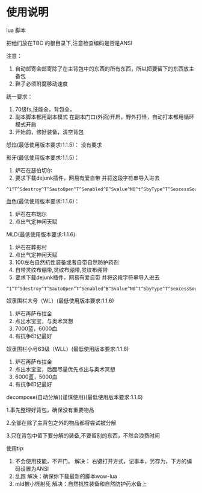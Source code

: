 # 使用说明
lua 脚本

把他们放在TBC 的根目录下,注意检查编码是否是ANSI

注意：
1. 自动邮寄会邮寄除了在主背包中的东西的所有东西，所以把要留下的东西放主备包
2. 鞋子必须附魔移动速度

统一要求： 
1. 70级fs,技能全，背包全，
2. 副本脚本都用副本模式 在副本门口(外面)开启，野外打怪，自动打本都用循环模式开启
3. 开始前，修好装备，清空背包

怒焰(最低使用版本要求:1.1.5)：
没有要求

影牙(最低使用版本要求:1.1.5)：
1. 炉石在瑟伯切尔
2. 要求下载dejunk插件，网易有爱自带 并将这段字符串导入进去
~~~
^1^T^Sdestroy^T^SautoOpen^T^Senabled^B^Svalue^N0^t^SbyType^T^SexcessSoulShards^T^Senabled^b^Svalue^N3^t^SpetsAlreadyCollected^b^StoysAlreadyCollected^b^SitemLevelRange^T^Smax^N1^Smin^N1^Senabled^b^t^t^Signore^T^Smiscellaneous^B^Scosmetic^b^Sglyphs^B^Stradeable^B^SequipmentSets^B^Srecipes^b^Sgems^B^SbindsWhenEquipped^b^Sconsumables^B^Sreadable^B^Ssoulbound^b^SitemEnhancements^B^StradeGoods^B^SquestItems^B^SbattlePets^B^Sreagents^B^t^SautoStart^T^Senabled^b^Svalue^N0^t^Sexclusions^T^t^SbelowPrice^T^Senabled^B^Svalue^N5000^t^SbyQuality^T^Spoor^B^Sepic^b^Scommon^b^Suncommon^B^Srare^B^t^Sinclusions^T^S3385^B^S4606^B^S1210^B^S5635^B^S1205^B^S5254^B^S1712^B^S12223^B^S1015^B^S3012^B^S929^B^S9788^B^S3770^B^S3301^B^S9779^B^t^t^Ssell^T^Sauto^B^Sexclusions^T^t^SbyQuality^T^Spoor^B^Sepic^b^Scommon^b^Suncommon^b^Srare^b^t^Sinclusions^T^S25429^B^S25431^B^S8766^B^S8952^B^S17058^B^S27858^B^S17057^B^S24477^B^t^SautoOpen^b^Signore^T^Stradeable^B^Scosmetic^B^Sglyphs^B^Srecipes^B^SequipmentSets^B^Sgems^B^SbindsWhenEquipped^B^Smiscellaneous^B^Sconsumables^B^Sreadable^B^Ssoulbound^B^SitemEnhancements^B^StradeGoods^B^SquestItems^B^SbattlePets^B^Sreagents^B^t^SbelowPrice^T^Senabled^b^Svalue^N2^t^SsafeMode^b^SbyType^T^Sunsuitable^b^SitemLevelRange^T^Smax^N1^Smin^N1^Senabled^b^t^t^t^Sversion^N3^Sgeneral^T^SuseGuildRepair^B^SautoRepair^b^Schat^T^Sdestroy^B^Sframe^SChatFrame1^Senabled^B^Ssell^B^Sverbose^b^Sreason^b^t^t^t^^
~~~

血色(最低使用版本要求:1.1.6)：
1. 炉石在布瑞尔
2. 点出气定神闲天赋

MLD(最低使用版本要求:1.1.6):
1. 炉石在葬影村
2. 点出气定神闲天赋
3. 100左右自然抗性装备或者自带自然防护药剂
4. 自带灵纹布绷带,灵纹布绷带,灵纹布绷带
5. 要求下载dejunk插件，网易有爱自带 并将这段字符串导入进去
~~~
^1^T^Sdestroy^T^SautoOpen^T^Senabled^B^Svalue^N0^t^SbyType^T^SexcessSoulShards^T^Senabled^b^Svalue^N3^t^SpetsAlreadyCollected^b^StoysAlreadyCollected^b^SitemLevelRange^T^Smax^N1^Smin^N1^Senabled^b^t^t^Signore^T^Srecipes^b^Scosmetic^B^Sglyphs^B^Smiscellaneous^B^SequipmentSets^B^Sgems^b^Stradeable^B^SbindsWhenEquipped^b^Sconsumables^B^Sreadable^B^Ssoulbound^b^SitemEnhancements^B^StradeGoods^B^SquestItems^B^SbattlePets^B^Sreagents^B^t^SautoStart^T^Senabled^b^Svalue^N0^t^Sexclusions^T^t^SbelowPrice^T^Senabled^B^Svalue^N4055^t^SbyQuality^T^Spoor^B^Sepic^b^Scommon^b^Suncommon^b^Srare^b^t^Sinclusions^T^S4625^B^S1645^B^S5635^B^S4422^B^S6149^B^S20763^B^S9779^B^S2453^B^S8836^B^S5254^B^S3936^B^S4599^B^S3928^B^S3770^B^S10286^B^S2452^B^S3385^B^S8831^B^S1210^B^S3818^B^S1710^B^S4637^B^S3358^B^S3938^B^S1712^B^S2450^B^S1015^B^S2447^B^S1205^B^S3671^B^S4421^B^S10312^B^S4419^B^S4608^B^S785^B^S12223^B^S20976^B^S3819^B^S3357^B^S765^B^S1707^B^S3676^B^S3012^B^S929^B^S4606^B^S8029^B^S3301^B^S9788^B^t^t^Ssell^T^Sauto^B^Sexclusions^T^t^SbyQuality^T^Spoor^B^Sepic^b^Scommon^b^Suncommon^b^Srare^b^t^Sinclusions^T^S25429^B^S24477^B^S8766^B^S8952^B^S17058^B^S17057^B^S25431^B^S27858^B^t^SautoOpen^b^Signore^T^Stradeable^B^Scosmetic^B^Sglyphs^B^Srecipes^B^SequipmentSets^B^Sgems^B^SbindsWhenEquipped^B^Smiscellaneous^B^Sconsumables^B^Sreadable^B^Ssoulbound^B^SitemEnhancements^B^StradeGoods^B^SquestItems^B^SbattlePets^B^Sreagents^B^t^SbelowPrice^T^Senabled^b^Svalue^N2^t^SsafeMode^b^SbyType^T^Sunsuitable^b^SitemLevelRange^T^Smax^N1^Smin^N1^Senabled^b^t^t^t^Sversion^N3^Sgeneral^T^SuseGuildRepair^B^SautoRepair^b^Schat^T^Sdestroy^B^Sframe^SChatFrame1^Senabled^B^Ssell^B^Sverbose^b^Sreason^b^t^t^t^^
~~~


奴隶围栏大号（WL）(最低使用版本要求:1.1.6)
1. 炉石再萨布拉金
2. 点出水宝宝，与奥术冥想
3. 7000蓝，6000血
4. 有抗争印记最好


奴隶围栏小号63级（WLL）(最低使用版本要求:1.1.6)
1. 炉石再萨布拉金
2. 点出水宝宝，后面尽量优先点出与奥术冥想
3. 6000蓝，5000血
4. 有抗争印记最好




decompose(自动分解)(谨慎使用)(最低使用版本要求:1.1.6)

1.事先整理好背包，确保没有重要物品

2.全部在除了主背包之外的物品都将尝试被分解

3.只在背包中留下要分解的装备,不要留别的东西，不然会浪费时间





使用tip:

1. 不会使用技能，不开门。
解决： 右键打开方式，记事本，另存为，下方的编码设置为ANSI
2. 乱跑
解决：确保你下载最新的脚本wow-lua
3. mld被小怪射死
解决：自然抗性装备和自然防护药水备上

